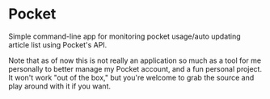 # Pocket
Simple command-line app for monitoring pocket usage/auto updating article list using Pocket's API. 

Note that as of now this is not really an application so much as a tool for me personally to better manage my Pocket account, and a fun personal project. It won't work "out of the box," but you're welcome to grab the source and play around with it if you want.
